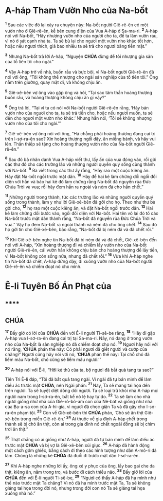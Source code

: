 # A-háp Tham Vườn Nho của Na-bốt

<sup><b>1</b></sup> Sau các việc đó lại xảy ra chuyện này: Na-bốt người Giê-rê-ên có một vườn nho ở Giê-rê-ên, kề bên cung điện của Vua A-háp ở Sa-ma-ri. <sup><b>2</b></sup> A-háp nói với Na-bốt, “Hãy nhượng vườn nho của ngươi cho ta, để ta làm vườn rau, vì nó ở sát cạnh nhà ta. Ta sẽ bù lại cho ngươi một vườn nho khác tốt hơn, hoặc nếu ngươi thích, giá bao nhiêu ta sẽ trả cho ngươi bằng tiền mặt.”

<sup><b>3</b></sup> Nhưng Na-bốt trả lời A-háp, “Nguyện **CHÚA** đừng để tôi nhượng gia sản của tổ tiên tôi cho ngài.”

<sup><b>4</b></sup> Vậy A-háp trở về nhà, buồn rầu và bực bội, vì Na-bốt người Giê-rê-ên đã nói với ông, “Tôi không thể nhượng cho ngài sản nghiệp của tổ tiên tôi.” Ông nằm trên giường, quay mặt đi, và không chịu ăn.

<sup><b>5</b></sup> Giê-xê-bên vợ ông vào gặp ông và hỏi, “Tại sao tâm thần hoàng thượng buồn rầu, và hoàng thượng không chịu ăn gì vậy?”

<sup><b>6</b></sup> Ông trả lời, “Tại vì ta có nói với Na-bốt người Giê-rê-ên rằng, ‘Hãy bán vườn nho của ngươi cho ta, ta sẽ trả tiền cho, hoặc nếu ngươi muốn, ta sẽ đền cho ngươi một vườn nho khác.’ Nhưng hắn nói, ‘Tôi sẽ không nhượng vườn nho của tôi cho ngài.’”

<sup><b>7</b></sup> Giê-xê-bên vợ ông nói với ông, “Há chẳng phải hoàng thượng đang cai trị trên I-sơ-ra-ên sao? Xin hoàng thượng ngồi dậy, ăn miếng bánh, và hãy vui lên. Thần thiếp sẽ tặng cho hoàng thượng vườn nho của Na-bốt người Giê-rê-ên.”

<sup><b>8</b></sup> Sau đó bà nhân danh Vua A-háp viết thư, lấy ấn của vua đóng vào, rồi gởi các thư đó cho các trưởng lão và những người quyền quý sống cùng thành với Na-bốt. <sup><b>9</b></sup> Bà viết trong các thư ấy rằng, “Hãy rao một cuộc kiêng ăn. Hãy đặt Na-bốt ngồi trước mặt dân. <sup><b>10</b></sup> Hãy để hai kẻ làm chứng dối ngồi đối diện với hắn và bảo hai kẻ đó làm chứng rằng Na-bốt đã nguyền rủa Đức Chúa Trời và vua; rồi hãy đem hắn ra ngoài và ném đá cho hắn chết.”

<sup><b>11</b></sup> Những người trong thành, tức các trưởng lão và những người quyền quý sống trong thành, làm y như lời Giê-xê-bên đã gởi cho họ. Theo như thư bà gởi cho, <sup><b>12</b></sup> họ rao một cuộc kiêng ăn, và đặt Na-bốt ngồi trước dân. <sup><b>13</b></sup> Hai kẻ làm chứng dối bước vào, ngồi đối diện với Na-bốt. Hai tên vô lại đó tố cáo Na-bốt trước mặt dân thành rằng, “Na-bốt đã nguyền rủa Đức Chúa Trời và vua.” Vậy họ đem Na-bốt ra ngoài thành và ném đá cho ông chết. <sup><b>14</b></sup> Sau đó họ gởi tin cho Giê-xê-bên, bảo rằng, “Na-bốt đã bị ném đá và đã chết rồi.”

<sup><b>15</b></sup> Khi Giê-xê-bên nghe tin Na-bốt đã bị ném đá và đã chết, Giê-xê-bên đến nói với A-háp, “Xin hoàng thượng đi và chiếm lấy vườn nho của Na-bốt người Giê-rê-ên, cái vườn hắn không chịu bán cho hoàng thượng để lấy tiền, vì Na-bốt không còn sống nữa, nhưng đã chết rồi.” <sup><b>16</b></sup> Vừa khi A-háp nghe tin Na-bốt đã chết, A-háp đứng dậy, đi xuống vườn nho của Na-bốt người Giê-rê-ên và chiếm đoạt nó cho mình.

# Ê-li Tuyên Bố Án Phạt của

## \*\*\*\*

## CHÚA

<sup><b>17</b></sup> Bấy giờ có lời của **CHÚA** đến với Ê-li người Ti-sê-be rằng, <sup><b>18</b></sup> “Hãy đi gặp A-háp vua I-sơ-ra-ên đang cai trị tại Sa-ma-ri. Nầy, nó đang ở trong vườn nho của Na-bốt là sản nghiệp nó đã chiếm đoạt cho nó. <sup><b>19</b></sup> Ngươi hãy nói với nó rằng, ‘**CHÚA** phán thế này: Có phải ngươi đã giết người và cướp của chăng?’ Ngươi cũng hãy nói với nó, ‘**CHÚA** phán thế này: Tại chỗ chó đã liếm máu Na-bốt, chó cũng sẽ liếm máu ngươi.’”

<sup><b>20</b></sup> A-háp nói với Ê-li, “Hỡi kẻ thù của ta, bộ ngươi đã bắt quả tang ta sao?”

Tiên Tri Ê-li đáp, “Tôi đã bắt quả tang ngài. Vì ngài đã tự bán mình để làm điều ác trước mặt **CHÚA**, nên Ngài phán: <sup><b>21</b></sup> Này, Ta sẽ mang tai họa đến trên ngươi. Ta sẽ tuyệt diệt dòng dõi ngươi. Ta sẽ loại trừ khỏi nhà A-háp mọi người nam trong I-sơ-ra-ên, bất kể nô lệ hay tự do. <sup><b>22</b></sup> Ta sẽ làm cho nhà ngươi giống như nhà của Giê-rô-bô-am con của Nê-bát và giống như nhà của Ba-a-sa con của A-hi-gia, vì ngươi đã chọc giận Ta và đã gây cho I-sơ-ra-ên phạm tội. <sup><b>23</b></sup> Còn về Giê-xê-bên thì **CHÚA** phán, ‘Chó sẽ ăn thịt Giê-xê-bên trong miền Giê-rê-ên.’ <sup><b>24</b></sup> Ai thuộc về gia đình A-háp chết trong thành sẽ bị chó ăn thịt, còn ai trong gia đình nó chết ngoài đồng sẽ bị chim trời ăn thịt.”

<sup><b>25</b></sup> Thật chẳng có ai giống như A-háp, người đã tự bán mình để làm điều ác trước mặt **CHÚA** và bị vợ là Giê-xê-bên xúi giục. <sup><b>26</b></sup> A-háp đã hành động một cách gớm ghiếc, bằng cách đi theo các hình tượng như dân A-mô-ri đã làm. Chúng là những kẻ **CHÚA** đã đuổi đi trước mặt dân I-sơ-ra-ên.

<sup><b>27</b></sup> Khi A-háp nghe những lời ấy, ông xé y phục của ông, lấy bao gai che da thịt, kiêng ăn, nằm trong tro, và bước đi cách thiểu não. <sup><b>28</b></sup> Bấy giờ lời của **CHÚA** đến với Ê-li người Ti-sê-be, <sup><b>29</b></sup> “Ngươi có thấy A-háp đã hạ mình như thế nào trước mặt Ta chăng? Vì nó đã hạ mình trước mặt Ta, Ta sẽ không giáng tai họa trong đời nó, nhưng trong đời con nó Ta sẽ giáng tai họa xuống nhà nó.”
